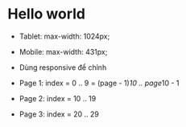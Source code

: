 # Hello world

- Tablet: max-width: 1024px;
- Mobile: max-width: 431px;
- Dùng responsive để chỉnh

- Page 1: index = 0 .. 9 = (page - 1)*10 .. page*10 - 1
- Page 2: index = 10 .. 19
- Page 3: index = 20 .. 29
